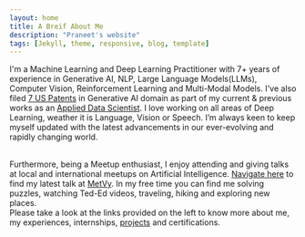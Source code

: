 ```yaml
---
layout: home
title: A Breif About Me
description: "Praneet's website"
tags: [Jekyll, theme, responsive, blog, template]
---
```


I'm a Machine Learning and Deep Learning Practitioner with 7+ years of experience in Generative AI, NLP, Large Language Models(LLMs), Computer Vision, Reinforcement Learning and Multi-Modal Models. I've also filed <a href="https://scholar.google.com/citations?user=aNXn0loAAAAJ" target="_blank">7 US Patents</a> in Generative AI domain as part of my current & previous works as an <a href="https://linkedin.com/in/deathreaper0965" target="_blank">Applied Data Scientist</a>. I love working on all areas of Deep Learning, weather it is Language, Vision or Speech. I’m always keen to keep myself updated with the latest advancements in our ever-evolving and rapidly changing world.

<br />
Furthermore, being a Meetup enthusiast, I enjoy attending and giving talks at local and international meetups on Artificial Intelligence. <a href="https://www.linkedin.com/feed/update/urn:li:activity:7116083127827017728/">Navigate here</a> to find my latest talk at <a href="https://www.metvy.com/">MetVy</a>. In my free time you can find me solving puzzles, watching Ted-Ed videos, traveling, hiking and exploring new places.

<br />
Please take a look at the links provided on the left to know more about me, my experiences, internships, <a href="https://github.com/DeathReaper0965" target="_blank">projects</a> and certifications.
